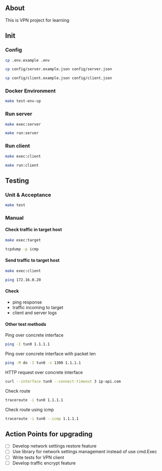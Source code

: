 ## About

This is VPN project for learning

## Init

### Config

```bash
cp .env.example .env 
```

```bash 
cp config/server.example.json config/server.json
```

```bash 
cp config/client.example.json config/client.json
```

### Docker Environment

```bash
make test-env-up
```

### Run server

```bash 
make exec:server
```

```bash 
make run:server
```

### Run client

```bash 
make exec:client
```

```bash 
make run:client
```

## Testing

### Unit & Acceptance

```bash
make test
```

### Manual

#### Check traffic in target host

```bash
make exec:target

tcpdump -p icmp
```

#### Send traffic to target host

```bash
make exec:client

ping 172.16.0.20
```

#### Check

- ping response
- traffic incoming to target
- client and server logs

#### Other test methods

Ping over concrete interface

```bash
ping -I tun0 1.1.1.1
```

Ping over concrete interface with packet len

```bash
ping -M do -I tun0 -s 1300 1.1.1.1
```

HTTP request over concrete interface

```bash
curl --interface tun0 --connect-timeout 3 ip-api.com
```

Check route

```bash
traceroute -i tun0 1.1.1.1
```

Check route using icmp

```bash
traceroute -i tun0 --icmp 1.1.1.1
```

## Action Points for upgrading

- [ ] Develop network settings restore feature
- [ ] Use library for network settings management instead of use cmd.Exec
- [ ] Write tests for VPN client
- [ ] Develop traffic encrypt feature
